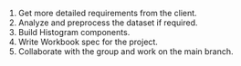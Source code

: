 
1. Get more detailed requirements from the client.
2. Analyze and preprocess the dataset if required.
3. Build Histogram components.
4. Write Workbook spec for the project.
5. Collaborate with the group and work on the main branch.
